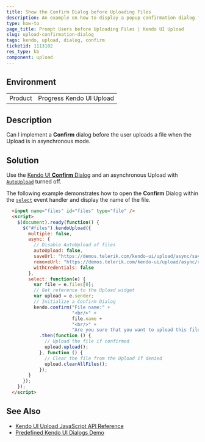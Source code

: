 ```yaml
---
title: Show the Confirm Dialog before Uploading Files
description: An example on how to display a popup confirmation dialog for saving an uploaded file in the Kendo UI Upload.
type: how-to
page_title: Prompt Users before Uploading Files | Kendo UI Upload
slug: upload-confirmation-dialog
tags: kendo, upload, dialog, confirm
ticketid: 1113102
res_type: kb
component: upload
---
```


## Environment

<table>
 <tr>
  <td>Product</td>
  <td>Progress Kendo UI Upload</td>
 </tr>
</table>

## Description

Can I implement a **Confirm** dialog before the user uploads a file when the Upload is in asynchronous mode.

## Solution

Use the [Kendo UI **Confirm** Dialog](https://demos.telerik.com/kendo-ui/dialog/predefined-dialogs) and an asynchronous Upload with [`AutoUpload`](http://docs.telerik.com/kendo-ui/api/javascript/ui/upload#configuration-async.autoUpload) turned off.

The following example demonstrates how to open the **Confirm** Dialog within the [`select`](http://docs.telerik.com/kendo-ui/api/javascript/ui/upload#events-select) event handler and display the name of the file.

````html
  <input name="files" id="files" type="file" />
  <script>
	$(document).ready(function() {
	  $("#files").kendoUpload({
		multiple: false,
		async: {
		  // Disable AutoUpload of files
		  autoUpload: false,
		  saveUrl: "https://demos.telerik.com/kendo-ui/upload/async/save",
		  removeUrl: "https://demos.telerik.com/kendo-ui/upload/async/remove",
		  withCredentials: false
		},
		select: function(e) {
		  var file = e.files[0];
		  // Get reference to the Upload widget
		  var upload = e.sender;
		  // Initialize a Confirm Dialog
		  kendo.confirm("File name:" +
						"<br/>" +
						file.name +
						"<br/>" +
						"Are you sure that you want to upload this file?")
			.then(function () {
			  // Upload the file if confirmed
			  upload.upload();
			}, function () {
			  // Clear the file from the Upload if denied
			  upload.clearAllFiles();
			});
		}
	  });
	});
  </script>
````

## See Also

* [Kendo UI Upload JavaScript API Reference](http://docs.telerik.com/kendo-ui/api/javascript/ui/upload)
* [Predefined Kendo UI Dialogs Demo](https://demos.telerik.com/kendo-ui/dialog/predefined-dialogs)
